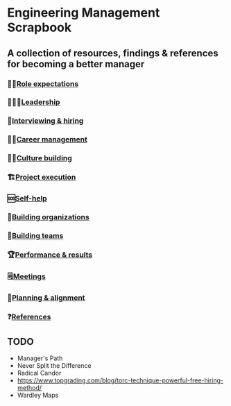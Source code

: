 
# Engineering Management Scrapbook

## A collection of resources, findings & references for becoming a better manager

### 👨‍💼[Role expectations](pages/role.md)

### 👨‍👧‍👦[Leadership](pages/leadership.md)

### 🚪[Interviewing & hiring](pages/interviewing.md)

### 👩‍🏫[Career management](pages/career_management.md)

### 👯‍♀️[Culture building](pages/culture_building.md)

### 🏗[Project execution](pages/project_execution.md)

### 🆘[Self-help](pages/self_help.md)

### 🏢[Building organizations](pages/building_orgs.md)

### 👥[Building teams](pages/building_teams.md)

### 🏆[Performance & results](pages/performance.md)

### 🗒[Meetings](pages/meetings.md)

### 🎯[Planning & alignment](pages/planning.md)

### ❓[References](pages/references.md)



## TODO

- Manager's Path
- Never Split the Difference
- Radical Candor
- https://www.topgrading.com/blog/torc-technique-powerful-free-hiring-method/
- Wardley Maps
